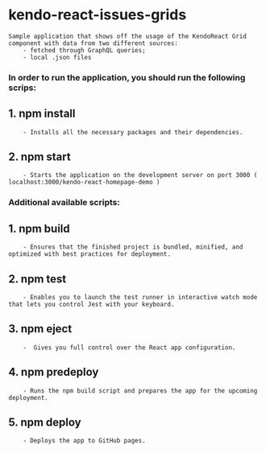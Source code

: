 # kendo-react-issues-grids
    Sample application that shows off the usage of the KendoReact Grid component with data from two different sources: 
        - fetched through GraphQL queries;
        - local .json files

### In order to run the application, you should run the following scrips:

## 1. npm install
        - Installs all the necessary packages and their dependencies.

## 2. npm start
        - Starts the application on the development server on port 3000 ( localhost:3000/kendo-react-homepage-demo )


### Additional available scripts:

## 1. npm build
        - Ensures that the finished project is bundled, minified, and optimized with best practices for deployment.

## 2. npm test
        - Enables you to launch the test runner in interactive watch mode that lets you control Jest with your keyboard.

## 3. npm eject
        -  Gives you full control over the React app configuration.

## 4. npm predeploy
        - Runs the npm build script and prepares the app for the upcoming deployment.

## 5. npm deploy
        - Deploys the app to GitHub pages.